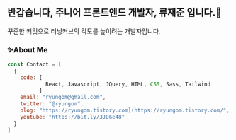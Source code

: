 ## 반갑습니다, 주니어 프론트엔드 개발자, 류재준 입니다.👋
꾸준한 커밋으로 러닝커브의 각도를 높이려는 개발자입니다.


### ✨About Me
```javascript
const Contact = [
  {
    code: [
            React, Javascript, JQuery, HTML, CSS, Sass, Tailwind 
          ]
    email: "ryungom@gmail.com",
    twitter: "@ryungom",
    blog: "https://ryungom.tistory.com](https://ryungom.tistory.com/",
    youtube: "https://bit.ly/3JD6e48"
  }
]
```

<!--
**ryungom/ryungom** is a ✨ _special_ ✨ repository because its `README.md` (this file) appears on your GitHub profile.

Here are some ideas to get you started:

- 🔭 I’m currently working on ...
- 🌱 I’m currently learning ...
- 👯 I’m looking to collaborate on ...
- 🤔 I’m looking for help with ...
- 💬 Ask me about ...
- 📫 How to reach me: ...
- 😄 Pronouns: ...
- ⚡ Fun fact: ...
-->

